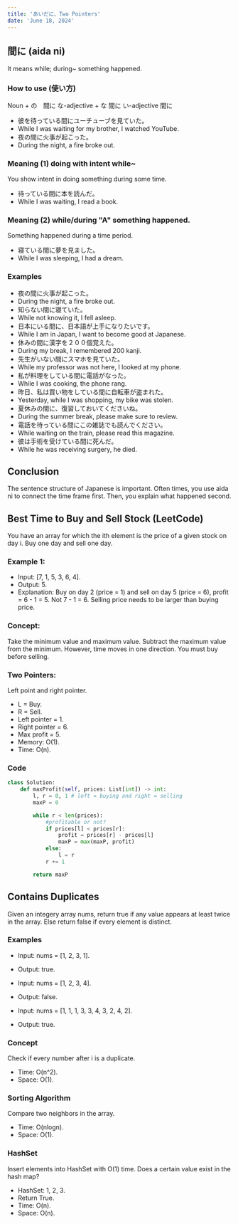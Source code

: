 ```yaml
---
title: 'あいだに、Two Pointers'
date: 'June 18, 2024'
---
```


## 間に (aida ni)
It means while; during~ something happened.

### How to use (使い方)
Noun + の　間に
な-adjective + な 間に
い-adjective 間に
- 彼を待っている間にユーチューブを見ていた。
- While I was waiting for my brother, I watched YouTube.
- 夜の間に火事が起こった。
- During the night, a fire broke out.

### Meaning (1) doing with intent while~
You show intent in doing something during some time.
- 待っている間に本を読んだ。
- While I was waiting, I read a book.

### Meaning (2) while/during "A" something happened.
Something happened during a time period.
- 寝ている間に夢を見ました。
- While I was sleeping, I had a dream.

### Examples
- 夜の間に火事が起こった。
- During the night, a fire broke out.
- 知らない間に寝ていた。
- While not knowing it, I fell asleep.
- 日本にいる間に、日本語が上手になりたいです。
- While I am in Japan, I want to become good at Japanese.
- 休みの間に漢字を２００個覚えた。
- During my break, I remembered 200 kanji.
- 先生がいない間にスマホを見ていた。
- While my professor was not here, I looked at my phone.
- 私が料理をしている間に電話がなった。
- While I was cooking, the phone rang.
- 昨日、私は買い物をしている間に自転車が盗まれた。
- Yesterday, while I was shopping, my bike was stolen.
- 夏休みの間に、復習しておいてくださいね。
- During the summer break, please make sure to review.
- 電話を待っている間にこの雑誌でも読んでください。
- While waiting on the train, please read this magazine.
- 彼は手術を受けている間に死んだ。
- While he was receiving surgery, he died.

## Conclusion
The sentence structure of Japanese is important. Often times, you use aida ni to connect the time frame first. Then, you explain what happened second.

## Best Time to Buy and Sell Stock (LeetCode)
You have an array for which the ith element is the price of a given stock on day i.
Buy one day and sell one day.

### Example 1:
- Input: [7, 1, 5, 3, 6, 4].
- Output: 5.
- Explanation: Buy on day 2 (price = 1) and sell on day 5 (price = 6), profit = 6 - 1 = 5. Not 7 - 1 = 6. Selling price needs to be larger than buying price.

### Concept:
Take the minimum value and maximum value. Subtract the maximum value from the minimum. However, time moves in one direction. You must buy before selling.

### Two Pointers:
Left point and right pointer.
- L = Buy.
- R = Sell.
- Left pointer = 1.
- Right pointer = 6.
- Max profit = 5.
- Memory: O(1).
- Time: O(n).

### Code
```python
class Solution:
    def maxProfit(self, prices: List[int]) -> int:
        l, r = 0, 1 # left = buying and right = selling
        maxP = 0

        while r < len(prices):
            #profitable or not?
            if prices[l] < prices[r]:
                profit = prices[r] - prices[l]
                maxP = max(maxP, profit)
            else:
                l = r
            r += 1

        return maxP
```

## Contains Duplicates
Given an integery array nums, return true if any value appears at least twice in the array. Else return false if every element is distinct.

### Examples
- Input: nums = [1, 2, 3, 1].
- Output: true.

- Input: nums = [1, 2, 3, 4].
- Output: false.

- Input: nums = [1, 1, 1, 3, 3, 4, 3, 2, 4, 2].
- Output: true.

### Concept
Check if every number after i is a duplicate.
- Time: O(n^2).
- Space: O(1).

### Sorting Algorithm
Compare two neighbors in the array.
- Time: O(nlogn).
- Space: O(1).

### HashSet
Insert elements into HashSet with O(1) time.
Does a certain value exist in the hash map?
- HashSet: 1, 2, 3.
- Return True.
- Time: O(n).
- Space: O(n).